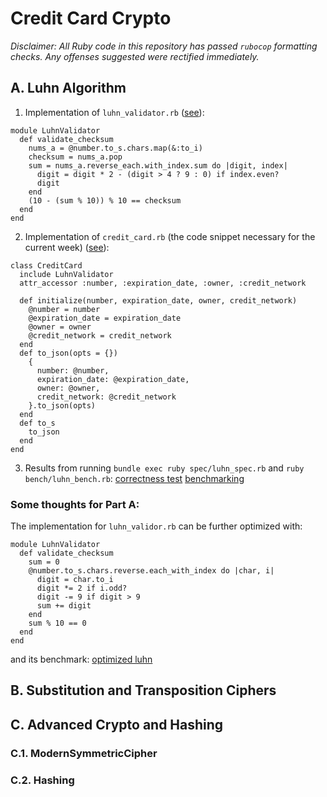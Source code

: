 # Credit Card Crypto
*Disclaimer: All Ruby code in this repository has passed `rubocop` formatting checks. Any offenses suggested were rectified immediately.*

## A. Luhn Algorithm
<!-- markdownlint-disable ol-prefix -->

1. Implementation of `luhn_validator.rb` ([see](luhn_validator.rb)):

```
module LuhnValidator
  def validate_checksum
    nums_a = @number.to_s.chars.map(&:to_i)
    checksum = nums_a.pop
    sum = nums_a.reverse_each.with_index.sum do |digit, index|
      digit = digit * 2 - (digit > 4 ? 9 : 0) if index.even?
      digit
    end
    (10 - (sum % 10)) % 10 == checksum
  end
end
```

2. Implementation of `credit_card.rb` (the code snippet necessary for the current week) ([see](credit_card.rb)):
```
class CreditCard
  include LuhnValidator
  attr_accessor :number, :expiration_date, :owner, :credit_network

  def initialize(number, expiration_date, owner, credit_network)
    @number = number
    @expiration_date = expiration_date
    @owner = owner
    @credit_network = credit_network
  end
  def to_json(opts = {})
    {
      number: @number,
      expiration_date: @expiration_date,
      owner: @owner,
      credit_network: @credit_network
    }.to_json(opts)
  end
  def to_s
    to_json
  end
end
```
3. Results from running `bundle exec ruby spec/luhn_spec.rb` and `ruby bench/luhn_bench.rb`:
[correctness test](img/luhn_imgs/luhn_spec.png)
[benchmarking](img/luhn_imgs/direct_luhn_bench.png)

### Some thoughts for Part A:
The implementation for `luhn_validor.rb` can be further optimized with:
```
module LuhnValidator
  def validate_checksum
    sum = 0
    @number.to_s.chars.reverse.each_with_index do |char, i|
      digit = char.to_i
      digit *= 2 if i.odd?
      digit -= 9 if digit > 9
      sum += digit
    end
    sum % 10 == 0
  end
end
```
and its benchmark:
[optimized luhn](img/luhn_imgs/optimized_luhn_bench.png)

## B. Substitution and Transposition Ciphers

## C. Advanced Crypto and Hashing

### C.1. ModernSymmetricCipher

### C.2. Hashing
